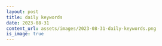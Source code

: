 ```yaml
---
layout: post
title: daily keywords
date: 2023-08-31
content_url: assets/images/2023-08-31-daily-keywords.png
is_image: true
---
```

